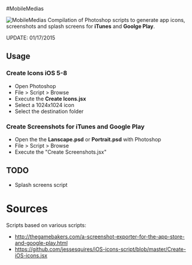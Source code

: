#MobileMedias

![MobileMedias](https://raw.githubusercontent.com/BenoitFreslon/MobileMedias/master/demo.jpg
)
Compilation of Photoshop scripts to generate app icons, screenshots and splash screens for **iTunes** and **Goolge Play**.

UPDATE: 01/17/2015

## Usage

### Create Icons iOS 5-8

* Open Photoshop
* File > Script > Browse
* Execute the **Create Icons.jsx**
* Select a 1024x1024 icon
* Select the destination folder

### Create Screenshots for iTunes and Google Play
* Open the the **Lanscape.psd** or **Portrait.psd** with Photoshop
* File > Script > Browse
* Execute the "Create Screenshots.jsx"

## TODO

* Splash screens script

# Sources

Scripts based on various scripts:

* http://thegamebakers.com/a-screenshot-exporter-for-the-app-store-and-google-play.html
* https://github.com/jessesquires/iOS-icons-script/blob/master/Create-iOS-icons.jsx
